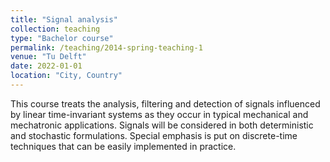 ```yaml
---
title: "Signal analysis"
collection: teaching
type: "Bachelor course"
permalink: /teaching/2014-spring-teaching-1
venue: "Tu Delft"
date: 2022-01-01
location: "City, Country"
---
```


This course treats the analysis, filtering and detection of signals influenced by linear time-invariant systems as they occur in typical mechanical and mechatronic applications. Signals will be considered in both deterministic and stochastic formulations. Special emphasis is put on discrete-time techniques that can be easily implemented in practice.
